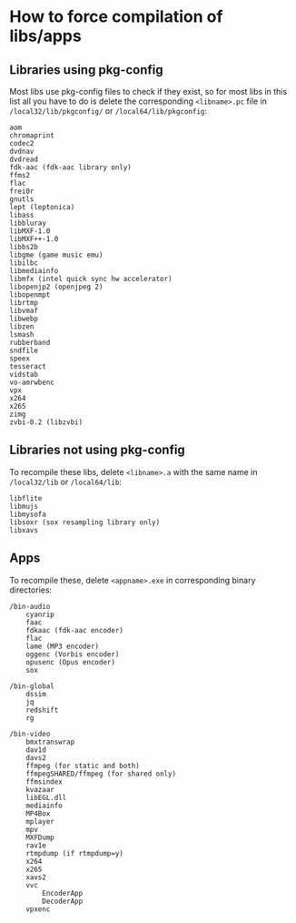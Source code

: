 # How to force compilation of libs/apps

## Libraries using pkg-config

Most libs use pkg-config files to check if they exist, so for most libs in this list all you have to do is delete the corresponding `<libname>.pc` file in `/local32/lib/pkgconfig/` or `/local64/lib/pkgconfig`:

    aom
    chromaprint
    codec2
    dvdnav
    dvdread
    fdk-aac (fdk-aac library only)
    ffms2
    flac
    frei0r
    gnutls
    lept (leptonica)
    libass
    libbluray
    libMXF-1.0
    libMXF++-1.0
    libbs2b
    libgme (game music emu)
    libilbc
    libmediainfo
    libmfx (intel quick sync hw accelerator)
    libopenjp2 (openjpeg 2)
    libopenmpt
    librtmp
    libvmaf
    libwebp
    libzen
    lsmash
    rubberband
    sndfile
    speex
    tesseract
    vidstab
    vo-amrwbenc
    vpx
    x264
    x265
    zimg
    zvbi-0.2 (libzvbi)

## Libraries not using pkg-config

To recompile these libs, delete `<libname>.a` with the same name in `/local32/lib` or `/local64/lib`:

    libflite
    libmujs
    libmysofa
    libsoxr (sox resampling library only)
    libxavs

## Apps

To recompile these, delete `<appname>.exe` in corresponding binary directories:

    /bin-audio
        cyanrip
        faac
        fdkaac (fdk-aac encoder)
        flac
        lame (MP3 encoder)
        oggenc (Vorbis encoder)
        opusenc (Opus encoder)
        sox

    /bin-global
        dssim
        jq
        redshift
        rg

    /bin-video
        bmxtranswrap
        dav1d
        davs2
        ffmpeg (for static and both)
        ffmpegSHARED/ffmpeg (for shared only)
        ffmsindex
        kvazaar
        libEGL.dll
        mediainfo
        MP4Box
        mplayer
        mpv
        MXFDump
        rav1e
        rtmpdump (if rtmpdump=y)
        x264
        x265
        xavs2
        vvc
            EncoderApp
            DecoderApp
        vpxenc